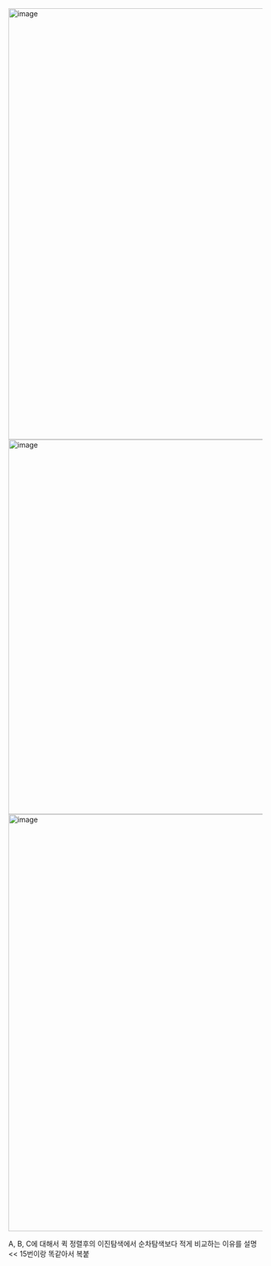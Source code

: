 <img width="854" alt="image" src="https://github.com/user-attachments/assets/6849a0e0-42bb-4b92-ac74-9ce607c33324">
<img width="742" alt="image" src="https://github.com/user-attachments/assets/58e57623-112f-46b0-8c97-81ac95ae1074">
<img width="826" alt="image" src="https://github.com/user-attachments/assets/370eb35b-46ec-4692-af8f-7c32554182dc">



A, B, C에 대해서 퀵 정렬후의 이진탐색에서 순차탐색보다 적게 비교하는 이유를 설명 
<< 15번이랑 똑같아서 복붙
